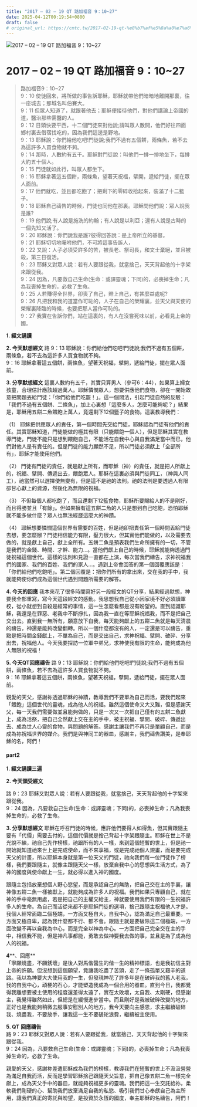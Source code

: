 ```yaml
---
title: "2017 – 02 – 19 QT 路加福音 9：10~27"
date: 2025-04-12T00:19:54+0800
draft: false
# original_url: https://cmtc.tw/2017-02-19-qt-%e8%b7%af%e5%8a%a0%e7%a6%8f%e9%9f%b3-9%ef%bc%9a1027
---
```


![2017 – 02 – 19 QT 路加福音 9：10\~27](/images/qt.jpg   "2017 – 02 – 19 QT 路加福音 9：10\~27")

# 2017 – 02 – 19 QT 路加福音 9：10\~27

> 路加福音9：10\~27  
> 9：10 使徒回來，將所做的事告訴耶穌，耶穌就帶他們暗暗地離開那裏，往一座城去；那城名叫伯賽大。  
> 9：11 但眾人知道了，就跟著他去；耶穌便接待他們，對他們講論上帝國的道，醫治那些需醫的人。  
> 9：12 日頭快要平西，十二個門徒來對他說;請叫眾人散開，他們好往四面鄉村裏去借宿找吃的，因為我們這邊是野地。  
> 9：13 耶穌說：你們給他吃吧!門徒說;我們不過有五個餅，兩條魚，若不去為這許多人買食物就不夠。  
> 9：14 那時，人數約有五千。耶穌對門徒說：叫他們一排一排地坐下，每排大約五十個人。  
> 9：15 門徒就如此行，叫眾人都坐下。  
> 9：16 耶穌拿著這五個餅，兩條魚，望著天祝福，擘開，遞給門徒，擺在眾人面前。  
> 9：17 他們就吃，並且都吃飽了；把剩下的零碎收拾起來，裝滿了十二籃子。  
> 9：18 耶穌自己禱告的時候，門徒也同他在那裏。耶穌問他們說：眾人說我是誰?  
> 9：19 他們說;有人說是施洗的約翰；有人說是以利亞；還有人說是古時的一個先知又活了。  
> 9：20 耶穌說：你們說我是誰?彼得回答說：是上帝所立的基督。  
> 9：21 耶穌切切地囑咐他們，不可將這事告訴人，  
> 9：22 又說：人子必須受許多的苦，被長老、祭司長，和文士棄絕，並且被殺，第三日復活。  
> 9：23 耶穌又對眾人說：若有人要跟從我，就當捨己，天天背起他的十字架來跟從我。  
> 9：24 因為，凡要救自己生命(生命：或譯靈魂；下同)的，必喪掉生命；凡為我喪掉生命的，必救了生命。  
> 9：25 人若賺得全世界，卻喪了自己，賠上自己，有甚麼益處呢?  
> 9：26 凡把我和我的道當作可恥的，人子在自己的榮耀裏，並天父與天使的榮耀裏降臨的時候，也要把那人當作可恥的。  
> 9：27 我實在告訴你們，站在這裏的，有人在沒嘗死味以前，必看見上帝的國。

**1.  經文誦讀**

**2.  今天默想經文**
路 9：13 耶穌說：你們給他們吃吧!門徒說;我們不過有五個餅，兩條魚，若不去為這許多人買食物就不夠。  
9：16 耶穌拿著這五個餅，兩條魚，望著天祝福，擘開，遞給門徒，擺在眾人面前。

**3. 分享默想經文**
這裏人數約有五千，其實只算男人（參可6：44），如果算上婦女孩童，合理估計應該超過萬人。耶穌憐憫眾人，想要供應他們食物，卻在一開始故意把問題丟給門徒：「你們給他們吃罷！」。這一個問法，引起門徒自然的反駁：「我們不過有五個餅、二條魚」，加上心裏想「這麼多人，怎麼可能夠呢？」結果是，耶穌用五餅二魚餵飽上萬人，竟還剩下12個籃子的食物。這裏教導我們：

（1） 耶穌把供應眾人的責任，第一個時間先交給門徒，耶穌認為門徒有他們的責任。其實耶穌知道，門徒能做的極其有限（只能餵飽一個人），但是耶穌其實在教導門徒，門徒不能只是想到餵飽自己，不能活在自我中心與自我滿足當中而已，他們對他人是有責任的。但是門徒的能力顯然不足，所以門徒必須獻上「全部所有」，耶穌才能使用他們。

（2） 門徒有門徒的責任，就是獻上所有，而耶穌（神）的責任，就是把人所獻上的，祝福、擘開、傳遞出去，餵飽眾人。耶穌在這裏必須與門徒同工，（神與人同工），祂當然可以選擇使無變有，但是這不是祂的法則。祂的法則是要透過人有限卻甘心獻上的資源，然後化為無限的祝福。

（3） 不但每個人都吃飽了，而且還剩下12籃食物，耶穌所要賜給人的不是剛好，而且得勝並且「有餘」。但如果擁有這五餅二魚的人只是想到自己吃飽，恐怕耶穌就不能多做什麼？眾人也無法經歷這麼大的神蹟。

（4） 耶穌想要憐憫這個世界有需要的百姓，但是祂卻把責任第一個時間丟給門徒去想，要怎麼辦？門徒相信能力有限，壓力很大，但其實他們能做的，以及需要去做的，就是獻上自己，獻上全所有。五餅二魚是預表我們生命所擁有的一切，不管是我們的金錢、時間、才幹、能力…。當他們獻上自己的時候，耶穌就能夠透過門徒祝福這個世代。這樣的法則和見證一直都在上演，每次當我們禱告，求神祝福我們的國家、我們的百姓、我們的家人…。遇到上帝會回答的第一個回覆應該是：「你們給他們吃飽吧」。第二個回覆是：把你們所有的拿出來，交在我的手中，我就能夠使你們成為這個世代遇到問題所需要的解答。

**4. 今天的回應**
我本來花了很多時間寫好另一段經文的QT分享，結果經過默想，神要我全部重寫，寫今天這段經文的感動。我思想我自己從小因家境不好必須讀軍校，從小就想到自殺是經常的事情，這一生怎麼看都是沒有盼望的。直到認識耶穌，我還是在罪惡、老我中不斷掙扎，因為我一直在等耶穌祝福我，而不是把自己交出去。直到我一無所有，願意放下自我，每天能夠獻上的五餅二魚就是每天清晨的禱告，神還是能夠改變翻轉。所以一個什麼都沒有的人，一定還是可以禱告，重點是把時間金錢獻上，不單為自己，而是交出自己，求神祝福、擘開、破碎、分享出去，祝福他人。今天我要探訪一位軍中弟兄，求神使我有限的生命，能夠成為他人無限的祝福！

**5. 今天QT回應禱告**
路 9：13 耶穌說：你們給他們吃吧!門徒說;我們不過有五個餅，兩條魚，若不去為這許多人買食物就不夠。  
9：16 耶穌拿著這五個餅，兩條魚，望著天祝福，擘開，遞給門徒，擺在眾人面前。

親愛的天父，感謝祢透過耶穌的神蹟，教導我們不要單為自己而活，要我們起來「餵飽」這個世代的靈魂，成為他人的祝福。雖然這個使命又大又難，但是感謝天父，每一天我們需要做並且能夠做的，只是一次又一次把自己僅有的五餅二魚獻上，成為活祭，把自己全然獻上交在主的手中，被主祝福、擘開、破碎、傳遞出去、成為世人心靈的食物，與問題的解答。感謝主讓我們不再只是單顧自己，而是成為祢祝福世界的媒介。我們是與神同工的器皿，感謝主，我們禱告讚美，是奉耶穌的名，阿們！

#### **part2**

**1. 經文誦讀三遍**

**2. 今天領受經文**
  
路 9：23 耶穌又對眾人說：若有人要跟從我，就當捨己，天天背起他的十字架來跟從我。  
9：24 因為，凡要救自己生命(生命：或譯靈魂；下同)的，必喪掉生命；凡為我喪掉生命的，必救了生命。

**3. 分享默想經文**
耶穌在呼召門徒的時候，應許他們要得人如得魚，但其實跟隨主要有「代價」需要去付的，這個代價就是捨己背起十字架跟隨主。耶穌在世上不是光說不練，祂自己先作榜樣，祂跟所有的人一樣，來到這個短暫的世上，但是祂一開始就知道祂來世上是完成使命，而不來享福，或是完成祂個人規畫，而是要完成天父的計畫，所以耶穌本身就是第一位天父的門徒，祂向我們每一位門徒作了榜樣，我們要跟隨主，就像主跟隨天父一樣，放棄自我中心的思想與生活方式，為了神的國度與使命獻上一生，就必得以進入神的國度。

跟隨主包括放棄想個人野心慾望，而是承認自己的無助，把自己交在主的手裏，讓神像五餅二魚一樣被獻上，就能夠成為許多人的祝福。我們如果只專顧自己，就在神的手中毫無用處，若是把自己的主權交給主，神就要使用我們有限的一生祝福許多人的生命。為自己而活從來都不是耶穌門徒的選項，捨己跟隨主祝福他人才是。我個人經常面臨二個極端，一方面又極自大，自我中心，認為滿足自己最重要。一方面又極自卑，認為我什麼都不行、都不會。跟隨主就是要破除這二個極端，一方面改變不再以自我為中心，而是完全以神為中心。一方面把自己完全交在主的手中，相信我不能，但是神凡事都能，勇敢去做神要我去做的事，並且是為了成為他人的祝福。

**4****、回應**  
「寧願燒盡，不願銹壞」是後人對馬偕醫生的偕一生的精神標語，也是我初信主對上帝的許願。但沒想到這個願望，竟讓我吃盡了苦頭，走了一條孤單又艱辛的道路。我以為神要大大使用我的一生，但發現神花了許多年是在破碎我的舊人老我，我的自我中心，頑梗的石心，才能塑造我成為一個合用的器皿。直到今日，我都覺得我離想要被主使用的程度還差得太遠了，實在太敗壞，太自我、太剛硬，但感謝主，我覺得雖然如此，但總是在緩慢進步當中。而且剛好是我被破碎改變的地方，正好也是我能夠稍微去服事安慰別人的地方。我今天要向主感恩，求主繼續破碎我、燒盡我，不要放手，讓我這一生不要磋砣浪費，繼續被主使用。

**5. QT**
**回應禱告**  
路 9：23 耶穌又對眾人說：若有人要跟從我，就當捨己，天天背起他的十字架來跟從我。  
9：24 因為，凡要救自己生命(生命：或譯靈魂；下同)的，必喪掉生命；凡為我喪掉生命的，必救了生命。

親愛的天父，感謝祢差遣耶穌成為我們的榜樣，教導我們在短暫的世上不汲汲營營為滿足自我而活，反而是學習耶穌捨己跟隨天父旨意，把自己像五餅二魚一樣完全獻上，成為天父手中的器皿，就能夠祝福更多的靈魂。我們把這一生交託給祢，柔軟我們剛硬的心、幫助我們放棄滿足自我的私慾、吸引我們甘心奉獻自己為主所用，讓我們真正的寄託與盼望，是投資於永恆的國度，奉主耶穌的名禱告，阿們！
